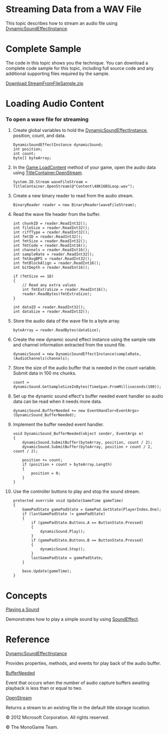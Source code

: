 ﻿

# Streaming Data from a WAV File

This topic describes how to stream an audio file using [DynamicSoundEffectInstance](T_MXFA_DynamicSoundEffectInstance.md).

# Complete Sample

The code in this topic shows you the technique. You can download a complete code sample for this topic, including full source code and any additional supporting files required by the sample.

[Download StreamFromFileSample.zip](http://go.microsoft.com/fwlink/?LinkId=258733)

# Loading Audio Content

### To open a wave file for streaming

1.  Create global variables to hold the [DynamicSoundEffectInstance](T_MXFA_DynamicSoundEffectInstance.md), position, count, and data.
    
    ```
    DynamicSoundEffectInstance dynamicSound;
    int position;
    int count;
    byte[] byteArray;
    ```
                        
    
2.  In the [Game.LoadContent](M_MXF_Game_LoadContent.md) method of your game, open the audio data using [TitleContainer.OpenStream](M_MXF_TitleContainer_OpenStream.md).
    
    ```
    System.IO.Stream waveFileStream = TitleContainer.OpenStream(@"Content\48K16BSLoop.wav");
    ```
                        
    
3.  Create a new binary reader to read from the audio stream.
    
    ```
    BinaryReader reader = new BinaryReader(waveFileStream);
    ```
                        
    
4.  Read the wave file header from the buffer.
    
    ```
    int chunkID = reader.ReadInt32();
    int fileSize = reader.ReadInt32();
    int riffType = reader.ReadInt32();
    int fmtID = reader.ReadInt32();
    int fmtSize = reader.ReadInt32();
    int fmtCode = reader.ReadInt16();
    int channels = reader.ReadInt16();
    int sampleRate = reader.ReadInt32();
    int fmtAvgBPS = reader.ReadInt32();
    int fmtBlockAlign = reader.ReadInt16();
    int bitDepth = reader.ReadInt16();
    
    if (fmtSize == 18)
    {
        // Read any extra values
        int fmtExtraSize = reader.ReadInt16();
        reader.ReadBytes(fmtExtraSize);
    }
    
    int dataID = reader.ReadInt32();
    int dataSize = reader.ReadInt32();
    ```
                        
    
5.  Store the audio data of the wave file to a byte array.
    
    ```
    byteArray = reader.ReadBytes(dataSize);
    ```
                        
    
6.  Create the new dynamic sound effect instance using the sample rate and channel information extracted from the sound file.
    
     ```
     dynamicSound = new DynamicSoundEffectInstance(sampleRate, (AudioChannels)channels);
     ```
                        
    
7.  Store the size of the audio buffer that is needed in the count variable. Submit data in 100 ms chunks.
    
    ```
    count = dynamicSound.GetSampleSizeInBytes(TimeSpan.FromMilliseconds(100));
    ```
                        
    
8.  Set up the dynamic sound effect's buffer needed event handler so audio data can be read when it needs more data.
    
    ```
    dynamicSound.BufferNeeded += new EventHandler<EventArgs>(DynamicSound_BufferNeeded);
    ```
                        
    
9.  Implement the buffer needed event handler.
    
    ```
    void DynamicSound_BufferNeeded(object sender, EventArgs e)
    {
        dynamicSound.SubmitBuffer(byteArray, position, count / 2);
        dynamicSound.SubmitBuffer(byteArray, position + count / 2, count / 2);
    
        position += count;
        if (position + count > byteArray.Length)
        {
            position = 0;
        }
    }
    ```
                        
    
10.  Use the controller buttons to play and stop the sound stream.
    
        ```
        protected override void Update(GameTime gameTime)
        {
            GamePadState gamePadState = GamePad.GetState(PlayerIndex.One);
            if (lastGamePadState != gamePadState)
            {
                if (gamePadState.Buttons.A == ButtonState.Pressed)
                {
                    dynamicSound.Play();
                }
                if (gamePadState.Buttons.B == ButtonState.Pressed)
                {
                    dynamicSound.Stop();
                }
                lastGamePadState = gamePadState;
            }

            base.Update(gameTime);
        }
        ```

    

# Concepts

[Playing a Sound](Audio_HowTo_PlayASound.md)

Demonstrates how to play a simple sound by using [SoundEffect](T_MXFA_SoundEffect.md).

# Reference

[DynamicSoundEffectInstance](T_MXFA_DynamicSoundEffectInstance.md)

Provides properties, methods, and events for play back of the audio buffer.

[BufferNeeded](E_MXFA_DynamicSoundEffectInstance_BufferNeeded.md)

Event that occurs when the number of audio capture buffers awaiting playback is less than or equal to two.

[OpenStream](M_MXF_TitleContainer_OpenStream.md)

Returns a stream to an existing file in the default title storage location.

© 2012 Microsoft Corporation. All rights reserved.

© The MonoGame Team.
